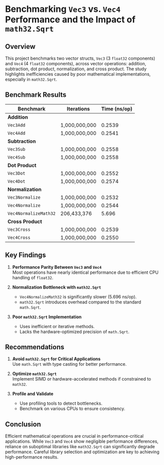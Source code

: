 # Benchmarking `Vec3` vs. `Vec4` Performance and the Impact of `math32.Sqrt`

## Overview

This project benchmarks two vector structs, `Vec3` (3 `float32` components) and `Vec4` (4 `float32` components), across vector operations: addition, subtraction, dot product, normalization, and cross product. The study highlights inefficiencies caused by poor mathematical implementations, especially in `math32.Sqrt`.

## Benchmark Results

| Benchmark                     | Iterations  | Time (ns/op) |
|-------------------------------|-------------|--------------|
| **Addition**                  |             |              |
| `Vec3Add`                     | 1,000,000,000 | 0.2539     |
| `Vec4Add`                     | 1,000,000,000 | 0.2541     |
| **Subtraction**               |             |              |
| `Vec3Sub`                     | 1,000,000,000 | 0.2558     |
| `Vec4Sub`                     | 1,000,000,000 | 0.2558     |
| **Dot Product**               |             |              |
| `Vec3Dot`                     | 1,000,000,000 | 0.2552     |
| `Vec4Dot`                     | 1,000,000,000 | 0.2574     |
| **Normalization**             |             |              |
| `Vec3Normalize`               | 1,000,000,000 | 0.2532     |
| `Vec4Normalize`               | 1,000,000,000 | 0.2544     |
| `Vec4NormalizeMath32`         | 206,433,376   | 5.696      |
| **Cross Product**             |             |              |
| `Vec3Cross`                   | 1,000,000,000 | 0.2539     |
| `Vec4Cross`                   | 1,000,000,000 | 0.2550     |

## Key Findings

1. **Performance Parity Between `Vec3` and `Vec4`**  
   Most operations have nearly identical performance due to efficient CPU handling of `float32`.

2. **Normalization Bottleneck with `math32.Sqrt`**  
   - `Vec4NormalizeMath32` is significantly slower (5.696 ns/op).
   - `math32.Sqrt` introduces overhead compared to the standard `math.Sqrt`.

3. **Poor `math32.Sqrt` Implementation**  
   - Uses inefficient or iterative methods.
   - Lacks the hardware-optimized precision of `math.Sqrt`.

## Recommendations

1. **Avoid `math32.Sqrt` for Critical Applications**  
   Use `math.Sqrt` with type casting for better performance.

2. **Optimize `math32.Sqrt`**  
   Implement SIMD or hardware-accelerated methods if constrained to `math32`.

3. **Profile and Validate**  
   - Use profiling tools to detect bottlenecks.
   - Benchmark on various CPUs to ensure consistency.

## Conclusion

Efficient mathematical operations are crucial in performance-critical applications. While `Vec3` and `Vec4` show negligible performance differences, reliance on suboptimal libraries like `math32.Sqrt` can significantly degrade performance. Careful library selection and optimization are key to achieving high-performance results.
